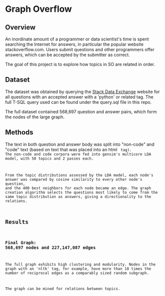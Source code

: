 # Graph Overflow

## Overview

An inordinate amount of a programmer or data scientist's time is spent searching the Internet for answers, in particular the popular website stackoverflow.com. Users submit questions and other programmers offer answers, which can be accepted by the submitter as correct.

The goal of this project is to explore how topics in SO are related in order.

## Dataset

The dataset was obtained by querying the [Stack Data Exchange](https://data.stackexchange.com/) website for all questions with an accepted answer with a 'python' or related tag. The full T-SQL query used can be found under the query.sql file in this repo.

The full dataset contained 568,697 question and answer pairs, which form the nodes of the large graph.

## Methods

The text in both question and answer body was split into "non-code" and "code" text (based on text that was placed into an html <code> tag). The non-code and code corpora were fed into gensim's multicore LDA model, with 50 topics and 2 passes each.

From the topic distributions assessed by the LDA model, each node's answer was compared by cosine similarity to every other node's question, and the 400 best neighbors for each node became an edge. The graph creation algorithm selects the questions most likely to come from the same topic distribution as answers, giving a directionality to the relations.

## Results

### Final Graph: 568,697 nodes and 227,147,087 edges

The full graph exhibits high clustering and modularity. Nodes in the graph with an 'nltk' tag, for example, have more than 10 times the number of reciprocal edges as a comparably sized random subgraph.

The graph can be mined for relations between topics.
